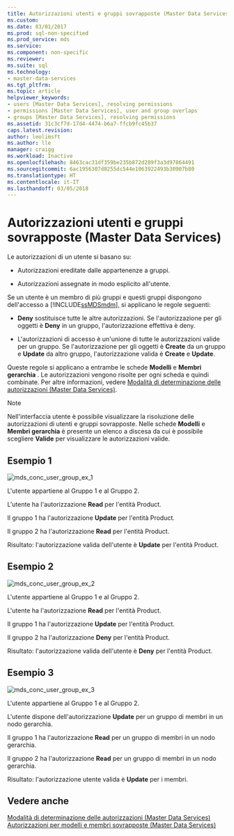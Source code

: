 ```yaml
---
title: Autorizzazioni utenti e gruppi sovrapposte (Master Data Services) | Microsoft Docs
ms.custom: 
ms.date: 03/01/2017
ms.prod: sql-non-specified
ms.prod_service: mds
ms.service: 
ms.component: non-specific
ms.reviewer: 
ms.suite: sql
ms.technology:
- master-data-services
ms.tgt_pltfrm: 
ms.topic: article
helpviewer_keywords:
- users [Master Data Services], resolving permissions
- permissions [Master Data Services], user and group overlaps
- groups [Master Data Services], resolving permissions
ms.assetid: 31c3cf7d-17d4-4474-b6a7-ffcb9fc45b37
caps.latest.revision: 
author: leolimsft
ms.author: lle
manager: craigg
ms.workload: Inactive
ms.openlocfilehash: 8463cac31df359be235b872d289f3a3d97864491
ms.sourcegitcommit: 6ac1956307d8255dc544e1063922493b30907b80
ms.translationtype: HT
ms.contentlocale: it-IT
ms.lasthandoff: 03/05/2018
---
```

# <a name="overlapping-user-and-group-permissions-master-data-services"></a>Autorizzazioni utenti e gruppi sovrapposte (Master Data Services)
  Le autorizzazioni di un utente si basano su:  
  
-   Autorizzazioni ereditate dalle appartenenze a gruppi.  
  
-   Autorizzazioni assegnate in modo esplicito all'utente.  
  
 Se un utente è un membro di più gruppi e questi gruppi dispongono dell'accesso a [!INCLUDE[ssMDSmdm](../includes/ssmdsmdm-md.md)], si applicano le regole seguenti:  
  
-   **Deny** sostituisce tutte le altre autorizzazioni. Se l'autorizzazione per gli oggetti è **Deny** in un gruppo, l'autorizzazione effettiva è deny.  
  
-   L'autorizzazioni di accesso è un'unione di tutte le autorizzazioni valide per un gruppo. Se l'autorizzazione per gli oggetti è **Create** da un gruppo e **Update** da altro gruppo, l'autorizzazione valida è **Create** e **Update**.  
  
 Queste regole si applicano a entrambe le schede **Modelli** e **Membri gerarchia** . Le autorizzazioni vengono risolte per ogni scheda e quindi combinate. Per altre informazioni, vedere [Modalità di determinazione delle autorizzazioni &#40;Master Data Services&#41;](../master-data-services/how-permissions-are-determined-master-data-services.md).  
  
> [!NOTE]  
>  Nell'interfaccia utente è possibile visualizzare la risoluzione delle autorizzazioni di utenti e gruppi sovrapposte. Nelle schede **Modelli** e **Membri gerarchia** è presente un elenco a discesa da cui è possibile scegliere **Valide** per visualizzare le autorizzazioni valide.  
  
## <a name="example-1"></a>Esempio 1  
 ![mds_conc_user_group_ex_1](../master-data-services/media/mds-conc-user-group-ex-1.gif "mds_conc_user_group_ex_1")  
  
 L'utente appartiene al Gruppo 1 e al Gruppo 2.  
  
 L'utente ha l'autorizzazione **Read** per l'entità Product.  
  
 Il gruppo 1 ha l'autorizzazione **Update** per l'entità Product.  
  
 Il gruppo 2 ha l'autorizzazione **Read** per l'entità Product.  
  
 Risultato: l'autorizzazione valida dell'utente è **Update** per l'entità Product.  
  
## <a name="example-2"></a>Esempio 2  
 ![mds_conc_user_group_ex_2](../master-data-services/media/mds-conc-user-group-ex-2.gif "mds_conc_user_group_ex_2")  
  
 L'utente appartiene al Gruppo 1 e al Gruppo 2.  
  
 L'utente ha l'autorizzazione **Read** per l'entità Product.  
  
 Il gruppo 1 ha l'autorizzazione **Update** per l'entità Product.  
  
 Il gruppo 2 ha l'autorizzazione **Deny** per l'entità Product.  
  
 Risultato: l'autorizzazione valida dell'utente è **Deny** per l'entità Product.  
  
## <a name="example-3"></a>Esempio 3  
 ![mds_conc_user_group_ex_3](../master-data-services/media/mds-conc-user-group-ex-3.gif "mds_conc_user_group_ex_3")  
  
 L'utente appartiene al Gruppo 1 e al Gruppo 2.  
  
 L'utente dispone dell'autorizzazione **Update** per un gruppo di membri in un nodo gerarchia.  
  
 Il gruppo 1 ha l'autorizzazione **Read** per un gruppo di membri in un nodo gerarchia.  
  
 Il gruppo 2 ha l'autorizzazione **Read** per un gruppo di membri in un nodo gerarchia.  
  
 Risultato: l'autorizzazione utente valida è **Update** per i membri.  
  
## <a name="see-also"></a>Vedere anche  
 [Modalità di determinazione delle autorizzazioni &#40;Master Data Services&#41;](../master-data-services/how-permissions-are-determined-master-data-services.md)   
 [Autorizzazioni per modelli e membri sovrapposte &#40;Master Data Services&#41;](../master-data-services/overlapping-model-and-member-permissions-master-data-services.md)  
  
  
